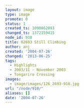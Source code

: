 ```yaml
---
layout: image
type: image
promote: 0
status: 1
created_ts: 1090862093
changed_ts: 1372159415
node_id: 910
title: 02693 Still Climbing
author: anj
created: '2004-07-26'
changed: '2013-06-25'
tags:
  - Highlights
  - 2003/11 - November 2003
  - Tongariro Crossing
images:
  - image/images/126_2693-910.jpg
url: "/node/910/"
aliases: []
date: '2004-07-26'
---
```


